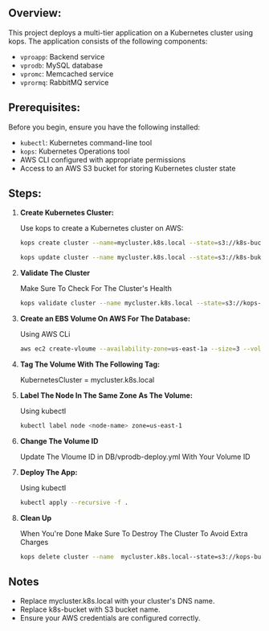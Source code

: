 ## Overview:
This project deploys a multi-tier application on a Kubernetes cluster using kops. The application consists of the following components:

- `vproapp`: Backend service
- `vprodb`: MySQL database
- `vpromc`: Memcached service
- `vprormq`: RabbitMQ service

## Prerequisites:
Before you begin, ensure you have the following installed:

- `kubectl`: Kubernetes command-line tool
- `kops`: Kubernetes Operations tool
- AWS CLI configured with appropriate permissions
- Access to an AWS S3 bucket for storing Kubernetes cluster state


## Steps:

1. **Create Kubernetes Cluster:**

   Use kops to create a Kubernetes cluster on AWS:

   ```sh
   kops create cluster --name=mycluster.k8s.local --state=s3://k8s-bucket --zones=us-east-1a,us-east-1b --node-count=2 --node-size=t3.small --master-size=t3.medium --dns-zone=mycluster.k8s.local --node-volume-size=8 --master-volume-size=8

   kops update cluster --name mycluster.k8s.local --state=s3://k8s-buket --yes --admin

   ```
2. **Validate The Cluster**

   Make Sure To Check For The Cluster's Health

   ```sh
   kops validate cluster --name mycluster.k8s.local --state=s3://kops-state-2024
   ```

3. **Create an EBS Volume On AWS For The Database:**

   Using AWS CLi

   ```sh
   aws ec2 create-vloume --availability-zone=us-east-1a --size=3 --volume-type=gp2
   ```

4. **Tag The Volume With The Following Tag:**

   KubernetesCluster = mycluster.k8s.local

4. **Label The Node In The Same Zone As The Volume:**
  
   Using kubectl

   ```sh
   kubectl label node <node-name> zone=us-east-1
   ```

5. **Change The Volume ID**

   Update The Vloume ID in DB/vprodb-deploy.yml With Your Volume ID


6. **Deploy The App:**
  
   Using kubectl

   ```sh
   kubectl apply --recursive -f .
   ```

7. **Clean Up**

   When You're Done Make Sure To Destroy The Cluster To Avoid Extra Charges

   ```sh
   kops delete cluster --name  mycluster.k8s.local--state=s3://kops-bucket --yes
   ```


## Notes

- Replace mycluster.k8s.local with your cluster's DNS name.
- Replace k8s-bucket with S3 bucket name.
- Ensure your AWS credentials are configured correctly.